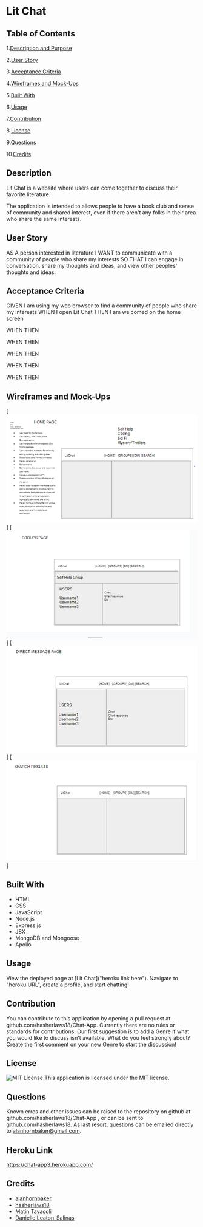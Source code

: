 # Lit Chat

## Table of Contents

1.[Description and Purpose](#description)

2.[User Story](#UserStory)

3.[Acceptance Criteria](#acceptanceCriteria)

4.[Wireframes and Mock-Ups](#mockups)

5.[Built With](#built-with)

6.[Usage](#usage)

7.[Contribution](#contribution)

8.[License](#license)

9.[Questions](#questions)

10.[Credits](#credits)

## Description

Lit Chat is a website where users can come together to discuss their favorite literature.

The application is intended to allows people to have a book club and sense of community and shared interest, even if there aren't any folks in their area who share the same interests.

## User Story

AS A person interested in literature
I WANT to communicate with a community of people who share my interests
SO THAT I can engage in conversation, share my thoughts and ideas, and view other peoples' thoughts and ideas.

## Acceptance Criteria

GIVEN I am using my web browser to find a community of people who share my interests
WHEN I open Lit Chat
THEN I am welcomed on the home screen

WHEN
THEN

WHEN
THEN

WHEN
THEN

WHEN
THEN

WHEN
THEN

## Wireframes and Mock-Ups

[![Home Page Wireframe](./develop/client/public/wireframe-homePage.PNG "Home Page Wireframe")]
[![Group Page Wireframe](./develop/client/public/wireframe-groupPage.PNG "Group Page Wireframe")]
[![Direct Message Page Wireframe](./develop/client/public/wireframe-directMessagePage.PNG "Direct Message Page Wireframe")]
[![Search Results Page Wireframe](./develop/client/public/wireframe-searchResultPage.PNG "Search Results Page Wireframe")]

## Built With

- HTML
- CSS
- JavaScript
- Node.js
- Express.js
- JSX
- MongoDB and Mongoose
- Apollo

## Usage

View the deployed page at [Lit Chat]("heroku link here"). Navigate to "heroku URL", create a profile, and start chatting!

## Contribution

You can contribute to this application by opening a pull request at github.com/hasherlaws18/Chat-App. Currently there are no rules or standards for contributions. Our first suggestion is to add a Genre if what you would like to discuss isn't available. What do you feel strongly about? Create the first comment on your new Genre to start the discussion!

## License

![MIT License](https://img.shields.io/badge/license-MIT-blue)
This application is licensed under the MIT license.

## Questions

Known erros and other issues can be raised to the repository on github at github.com/hasherlaws18/Chat-App , or can be sent to github.com/hasherlaws18. As last resort, questions can be emailed directly to alanhornbaker@gmail.com.

## Heroku Link
https://chat-app3.herokuapp.com/

## Credits

- [alanhornbaker](https://github.com/alanhornbaker)
- [hasherlaws18](https://github.com/hasherlaws18)
- [Matin Tavacoli](https://github.com/mtavacoli)
- [Danielle Leaton-Salinas](https://github.com/dleatonsalinas)
